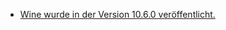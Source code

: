 * [Wine wurde in der Version 10.6.0 veröffentlicht.](https://www.phoronix.com/news/Wine-10.6-Released)
